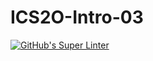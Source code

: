 # ICS2O-Intro-03

[![GitHub's Super Linter](https://github.com/Johanna-liu16/ICS2O-Intro-03/workflows/GitHub's%20Super%20Linter/badge.svg)](https://github.com/Johanna-liu16/ICS2O-Intro-03/actions)
